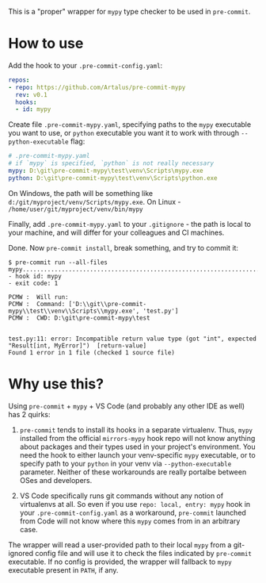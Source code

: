 This is a "proper" wrapper for `mypy` type checker to be used in `pre-commit`.

# How to use

Add the hook to your `.pre-commit-config.yaml`:
```yaml
repos:
- repo: https://github.com/Artalus/pre-commit-mypy
  rev: v0.1
  hooks:
  - id: mypy
```

Create file `.pre-commit-mypy.yaml`, specifying paths to the `mypy` executable you want to use,
or `python` executable you want it to work with through `--python-executable` flag:
```yaml
# .pre-commit-mypy.yaml
# if `mypy` is specified, `python` is not really necessary
mypy: D:\git\pre-commit-mypy\test\venv\Scripts\mypy.exe
python: D:\git\pre-commit-mypy\test\venv\Scripts\python.exe
```
On Windows, the path will be something like `d:/git/myproject/venv/Scripts/mypy.exe`.
On Linux - `/home/user/git/myproject/venv/bin/mypy`

Finally, add `.pre-commit-mypy.yaml` to your `.gitignore` - the path is local to your machine,
and will differ for your colleagues and CI machines.

Done. Now `pre-commit install`, break something, and try to commit it:
```
$ pre-commit run --all-files
mypy.....................................................................Failed
- hook id: mypy
- exit code: 1

PCMW :  Will run:
PCMW :  Command: ['D:\\git\\pre-commit-mypy\\test\\venv\\Scripts\\mypy.exe', 'test.py']
PCMW :  CWD: D:\git\pre-commit-mypy\test


test.py:11: error: Incompatible return value type (got "int", expected "Result[int, MyError]")  [return-value]
Found 1 error in 1 file (checked 1 source file)
```

# Why use this?

Using `pre-commit` + `mypy` + VS Code (and probably any other IDE as well) has 2 quirks:

1. `pre-commit` tends to install its hooks in a separate virtualenv.
Thus, `mypy` installed from the official `mirrors-mypy` hook repo will not know
anything about packages and their types used in your project's environment.
You need the hook to either launch your venv-specific `mypy` executable, or to
specify path to your `python` in your venv via `--python-executable` parameter.
Neither of these workarounds are really portalbe between OSes and developers.

2. VS Code specifically runs git commands without any notion of virtualenvs at all.
So even if you use `repo: local, entry: mypy` hook in your `.pre-commit-config.yaml`
as a workaround, `pre-commit` launched from Code will not know where this `mypy`
comes from in an arbitrary case.

The wrapper will read a user-provided path to their local `mypy` from a git-ignored
config file and will use it to check the files indicated by `pre-commit` executable.
If no config is provided, the wrapper will fallback to `mypy` executable present
in `PATH`, if any.
